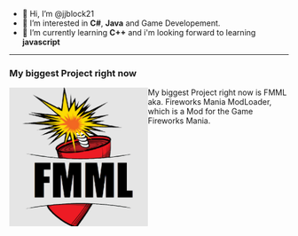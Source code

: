 - 👋 Hi, I’m @jjblock21
- 👀 I’m interested in **C#**, **Java** and Game Developement.
- 🌱 I’m currently learning **C++** and i'm looking forward to learning **javascript**
 --- 
### My biggest Project right now
<p>
   <img width="250" align='left' src="https://raw.githubusercontent.com/jjblock21/jjblock21/main/FMML2-9.png">
   My biggest Project right now is FMML aka. Fireworks Mania ModLoader, which is a Mod for the Game Fireworks Mania.
</p>
